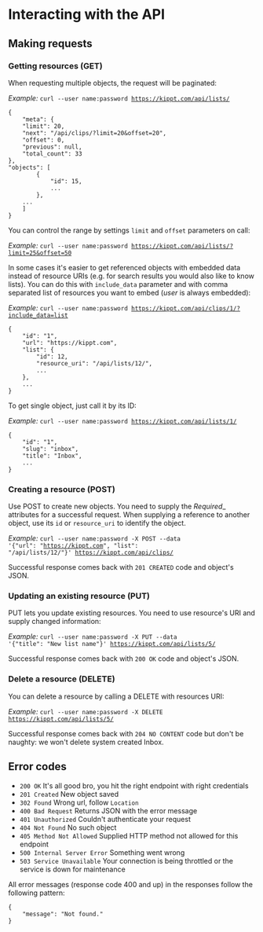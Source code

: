# Interacting with the API

## Making requests

### Getting resources (GET)

When requesting multiple objects, the request will be paginated:

_Example:_ <code>curl --user name:password https://kippt.com/api/lists/</code>

    {
        "meta": {
        "limit": 20,
        "next": "/api/clips/?limit=20&offset=20",
        "offset": 0,
        "previous": null,
        "total_count": 33
    },
    "objects": [
            {
                "id": 15,
                ...
            },
        ...
        ]
    }

You can control the range by settings <code>limit</code> and <code>offset</code> parameters on call:

_Example:_ <code>curl --user name:password https://kippt.com/api/lists/?limit=25&offset=50</code>

In some cases it's easier to get referenced objects with embedded data instead of resource URIs (e.g. for search results you would also like to know lists). You can do this with <code>include_data</code> parameter and with comma separated list of resources you want to embed (_user_ is always embedded):

_Example:_ <code>curl --user name:password https://kippt.com/api/clips/1/?include_data=list</code>

    {
        "id": "1",
        "url": "https://kippt.com",
        "list": {
            "id": 12,
            "resource_uri": "/api/lists/12/",
            ...
        },
        ...
    }

To get single object, just call it by its ID:

_Example:_ <code>curl --user name:password https://kippt.com/api/lists/1/</code>

    {
        "id": "1",
        "slug": "inbox",
        "title": "Inbox",
        ...
    }

### Creating a resource (POST)

Use POST to create new objects. You need to supply the _Required__ attributes for a successful request. When supplying a reference to another object, use its <code>id</code> or <code>resource_uri</code> to identify the object.

_Example:_ <code>curl --user name:password -X POST --data '{"url": "https://kippt.com", "list": "/api/lists/12/"}' https://kippt.com/api/clips/</code>

Successful response comes back with <code>201 CREATED</code> code and object's JSON.

### Updating an existing resource (PUT)

PUT lets you update existing resources. You need to use resource's URI and supply changed information:

_Example:_ <code>curl --user name:password -X PUT --data '{"title": "New list name"}' https://kippt.com/api/lists/5/</code>

Successful response comes back with <code>200 OK</code> code and object's JSON.

### Delete a resource (DELETE)

You can delete a resource by calling a DELETE with resources URI:

_Example:_ <code>curl --user name:password -X DELETE  https://kippt.com/api/lists/5/</code>

Successful response comes back with <code>204 NO CONTENT</code> code but don't be naughty: we won't delete system created Inbox.

## Error codes

- <code>200 OK</code> It's all good bro, you hit the right endpoint with right credentials
- <code>201 Created</code> New object saved
- <code>302 Found</code> Wrong url, follow <code>Location</code>
- <code>400 Bad Request</code> Returns JSON with the error message
- <code>401 Unauthorized</code> Couldn't authenticate your request
- <code>404 Not Found</code> No such object
- <code>405 Method Not Allowed</code> Supplied HTTP method not allowed for this endpoint
- <code>500 Internal Server Error</code> Something went wrong
- <code>503 Service Unavailable</code> Your connection is being throttled or the service is down for maintenance

All error messages (response code 400 and up) in the responses follow the following pattern:

    {
        "message": "Not found."
    }